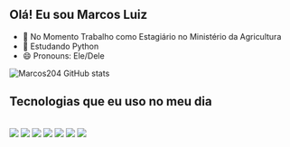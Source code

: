 ## Olá! Eu sou Marcos Luiz

- 🔭 No Momento Trabalho como Estagiário no Ministério da Agricultura
- 🌱 Estudando Python
- 😄 Pronouns: Ele/Dele

![Marcos204 GitHub stats](https://github-readme-stats.vercel.app/api?username=marcos204&show_icons=true&theme=dracula)

## Tecnologias que eu uso no meu dia

<div stile="display: inline_block"><br/>
  <img aling="center alt="HTML5" src="https://img.shields.io/badge/HTML5-E34F26?style=for-the-badge&logo=html5&logoColor=white" />
  <img aling="center alt="CSS" src="https://img.shields.io/badge/CSS3-1572B6?style=for-the-badge&logo=css3&logoColor=white" />
  <img aling="center alt="Python" src="https://img.shields.io/badge/Python-14354C?style=for-the-badge&logo=python&logoColor=white" />
  <img aling="center alt="C" src="https://img.shields.io/badge/C-00599C?style=for-the-badge&logo=c&logoColor=white" />
  <img aling="center alt="C++" src="https://img.shields.io/badge/C%2B%2B-00599C?style=for-the-badge&logo=c%2B%2B&logoColor=white" />
  <img aling="center alt="R" src="https://img.shields.io/badge/R-276DC3?style=for-the-badge&logo=r&logoColor=white" />
  <img aling="center alt="Javascript" src="https://img.shields.io/badge/JavaScript-323330?style=for-the-badge&logo=javascript&logoColor=F7DF1E" />
</div>

